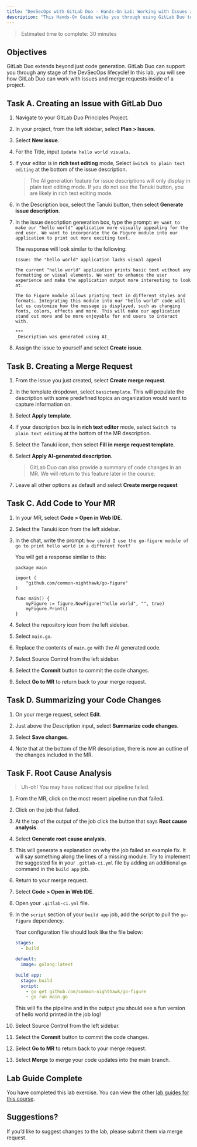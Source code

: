 ```yaml
---
title: "DevSecOps with GitLab Duo - Hands-On Lab: Working with Issues and Merge Requests"
description: "This Hands-On Guide walks you through using GitLab Duo to create Issues and merge requests"
---
```


> Estimated time to complete: 30 minutes

## Objectives

GitLab Duo extends beyond just code generation. GitLab Duo can support you through any stage of the DevSecOps lifecycle! In this lab, you will see how GitLab Duo can work with issues and merge requests inside of a project.

## Task A. Creating an Issue with GitLab Duo

1. Navigate to your GitLab Duo Principles Project.

1. In your project, from the left sidebar, select **Plan > Issues**.

1. Select **New issue**.

1. For the Title, input `Update hello world visuals`.

1. If your editor is in **rich text editing** mode, Select `Switch to plain text editing` at the bottom of the issue description.

    > The AI generation feature for issue descriptions will only display in plain text editing mode. If you do not see the Tanuki button, you are likely in rich text editing mode.

1. In the Description box, select the Tanuki button, then select **Generate issue description**.

1. In the issue description generation box, type the prompt: `We want to make our "hello world" application more visually appealing for the end user. We want to incorporate the Go Figure module into our application to print out more exciting text.`

    The response will look similar to the following:

    ```
    Issue: The "hello world" application lacks visual appeal

    The current "hello world" application prints basic text without any formatting or visual elements. We want to enhance the user experience and make the application output more interesting to look at. 

    The Go Figure module allows printing text in different styles and formats. Integrating this module into our "hello world" code will let us customize how the message is displayed, such as changing fonts, colors, effects and more. This will make our application stand out more and be more enjoyable for end users to interact with.

    ***
    _Description was generated using AI_

    ```

1. Assign the issue to yourself and select **Create issue**.

## Task B. Creating a Merge Request

1. From the issue you just created, select **Create merge request**.

1. In the template dropdown, select `basictemplate`. This will populate the description with some predefined topics an organization would want to capture information on.

1. Select **Apply template**.

1. If your description box is in **rich text editor** mode, select `Switch to plain text editing` at the bottom of the MR description.

1. Select the Tanuki icon, then select **Fill in merge request template**.

1. Select **Apply AI-generated description**.

    > GitLab Duo can also provide a summary of code changes in an MR. We will return to this feature later in the course.

1. Leave all other options as default and select **Create merge request**

## Task C. Add Code to Your MR

1. In your MR, select **Code > Open in Web IDE**.

1. Select the Tanuki icon from the left sidebar.

1. In the chat, write the prompt: `how could I use the go-figure module of go to print hello world in a different font?`

    You will get a response similar to this:

    ```
    package main

    import (
        "github.com/common-nighthawk/go-figure"
    )

    func main() {
        myFigure := figure.NewFigure("hello world", "", true)
        myFigure.Print()
    }
    ```

1. Select the repository icon from the left sidebar.

1. Select `main.go`.

1. Replace the contents of `main.go` with the AI generated code.

1. Select Source Control from the left sidebar.

1. Select the **Commit** button to commit the code changes.

1. Select **Go to MR** to return back to your merge request.

## Task D. Summarizing your Code Changes

1. On your merge request, select **Edit**.

1. Just above the Description input, select **Summarize code changes**.

1. Select **Save changes**.

1. Note that at the bottom of the MR description, there is now an outline of the changes included in the MR.

## Task F. Root Cause Analysis

> Uh-oh! You may have noticed that our pipeline failed.

1. From the MR, click on the most recent pipeline run that failed.

1. Click on the job that failed.

1. At the top of the output of the job click the button that says **Root cause analysis**.

1. Select **Generate root cause analysis**.

1. This will generate a explanation on why the job failed an example fix. It will say something along the lines of a missing module. Try to implement the suggested fix in your `.gitlab-ci.yml` file by adding an additional `go` command in the `build app` job.

1. Return to your merge request.

1. Select **Code > Open in Web IDE**.

1. Open your `.gitlab-ci.yml` file.

1. In the `script` section of your `build app` job, add the script to pull the `go-figure` dependency.

    Your configuration file should look like the file below:

    ```yml
    stages:
      - build

    default:
      image: golang:latest

    build app:
      stage: build
      script: 
        - go get github.com/common-nighthawk/go-figure
        - go run main.go
    ```

    This will fix the pipeline and in the output you should see a fun version of hello world printed in the job log!

1. Select Source Control from the left sidebar.

1. Select the **Commit** button to commit the code changes.

1. Select **Go to MR** to return back to your merge request.

1. Select **Merge** to merge your code updates into the main branch.

## Lab Guide Complete

You have completed this lab exercise. You can view the other [lab guides for this course](/handbook/customer-success/professional-services-engineering/education-services/devsecopswithduo).

## Suggestions?

If you’d like to suggest changes to the lab, please submit them via merge request.
